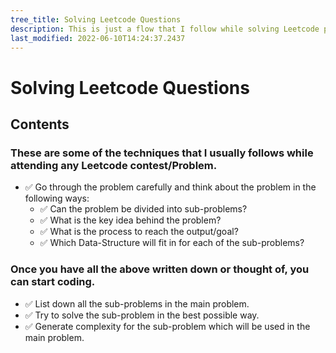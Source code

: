 ```yaml
---
tree_title: Solving Leetcode Questions
description: This is just a flow that I follow while solving Leetcode problems.
last_modified: 2022-06-10T14:24:37.2437
---
```


# Solving Leetcode Questions
## Contents
### These are some of the techniques that I usually follows while attending any Leetcode contest/Problem.

-   ✅ Go through the problem carefully and think about the problem in the following ways:
    -   ✅ Can the problem be divided into sub-problems?
    -   ✅ What is the key idea behind the problem?
    -   ✅ What is the process to reach the output/goal?
    -   ✅ Which Data-Structure will fit in for each of the sub-problems?

### Once you have all the above written down or thought of, you can start coding.

-   ✅ List down all the sub-problems in the main problem.
-   ✅ Try to solve the sub-problem in the best possible way.
-   ✅ Generate complexity for the sub-problem which will be used in the main problem.
